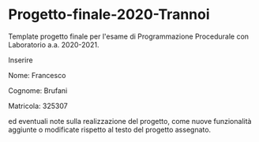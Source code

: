 # Progetto-finale-2020-Trannoi
Template progetto finale per l'esame di Programmazione Procedurale con Laboratorio a.a. 2020-2021.

Inserire

Nome: Francesco

Cognome: Brufani

Matricola: 325307


ed eventuali note sulla realizzazione del progetto, come nuove funzionalità aggiunte o modificate rispetto al testo del progetto assegnato.
